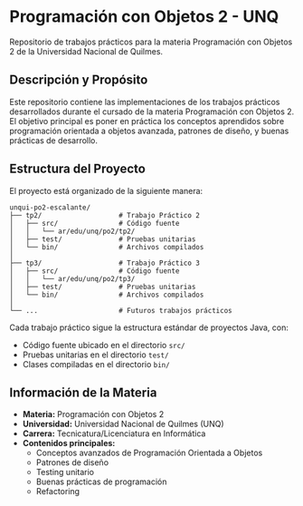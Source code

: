 # Programación con Objetos 2 - UNQ

Repositorio de trabajos prácticos para la materia Programación con Objetos 2 de la Universidad Nacional de Quilmes.

## Descripción y Propósito

Este repositorio contiene las implementaciones de los trabajos prácticos desarrollados durante el cursado de la materia Programación con Objetos 2. El objetivo principal es poner en práctica los conceptos aprendidos sobre programación orientada a objetos avanzada, patrones de diseño, y buenas prácticas de desarrollo.

## Estructura del Proyecto

El proyecto está organizado de la siguiente manera:

```
unqui-po2-escalante/
├── tp2/                   # Trabajo Práctico 2
│   ├── src/               # Código fuente
│   │   └── ar/edu/unq/po2/tp2/
│   ├── test/              # Pruebas unitarias
│   └── bin/               # Archivos compilados
│
├── tp3/                   # Trabajo Práctico 3
│   ├── src/               # Código fuente
│   │   └── ar/edu/unq/po2/tp3/
│   ├── test/              # Pruebas unitarias
│   └── bin/               # Archivos compilados
│
└── ...                    # Futuros trabajos prácticos
```

Cada trabajo práctico sigue la estructura estándar de proyectos Java, con:
- Código fuente ubicado en el directorio `src/`
- Pruebas unitarias en el directorio `test/`
- Clases compiladas en el directorio `bin/`

## Información de la Materia

- **Materia:** Programación con Objetos 2
- **Universidad:** Universidad Nacional de Quilmes (UNQ)
- **Carrera:** Tecnicatura/Licenciatura en Informática
- **Contenidos principales:**
  - Conceptos avanzados de Programación Orientada a Objetos
  - Patrones de diseño
  - Testing unitario
  - Buenas prácticas de programación
  - Refactoring

